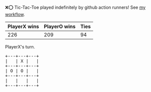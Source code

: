 :x::o: Tic-Tac-Toe played indefinitely by github action runners! See [my workflow](.github/workflows/play.yaml).

|PlayerX wins|PlayerO wins|Ties|
|-|-|-|
|226|209|94|

PlayerX's turn.

<pre>
+---+---+---+
|   | X |   |
+---+---+---+
| O | O |   |
+---+---+---+
|   |   |   |
+---+---+---+
</pre>